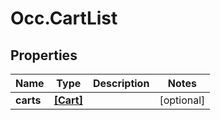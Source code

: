 # Occ.CartList

## Properties
Name | Type | Description | Notes
------------ | ------------- | ------------- | -------------
**carts** | [**[Cart]**](Cart.md) |  | [optional] 


